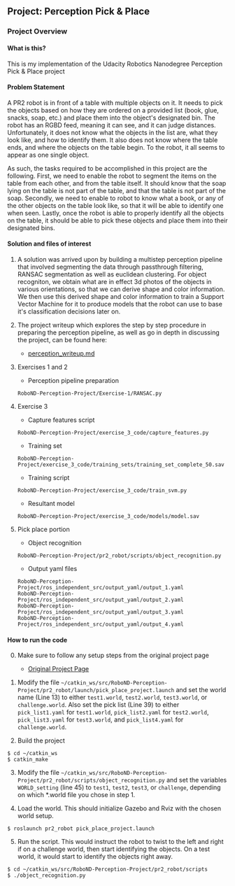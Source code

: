 ## Project: Perception Pick & Place

### Project Overview

#### What is this?
This is my implementation of the Udacity Robotics Nanodegree Perception Pick & Place project

#### Problem Statement
A PR2 robot is in front of a table with multiple objects on it.  It needs to pick the objects based on how they are ordered on a provided list (book, glue, snacks, soap, etc.) and place them into the object's designated bin. The robot has an RGBD feed, meaning it can see, and it can judge distances. Unfortunately, it does not know what the objects in the list are, what they look like, and how to identify them.  It also does not know where the table ends, and where the objects on the table begin. To the robot, it all seems to appear as one single object.

As such, the tasks required to be accomplished in this project are the following.  First, we need to enable the robot to segment the items on the table from each other, and from the table itself.  It should know that the soap lying on the table is not part of the table, and that the table is not part of the soap.  Secondly, we need to enable to robot to know what a book, or any of the other objects on the table look like, so that it will be able to identify one when seen.  Lastly, once the robot is able to properly identify all the objects on the table, it should be able to pick these objects and place them into their designated bins.


#### Solution and files of interest
1.  A solution was arrived upon by building a multistep perception pipeline that involved segmenting the data through passthrough filtering, RANSAC segmentation as well as euclidean clustering. For object recogniton, we obtain what are in effect 3d photos of the objects in various orientations, so that we can derive shape and color information.  We then use this derived shape and color information to train a Support Vector Machine for it to produce models that the robot can use to base it's classification decisions later on. 

2.  The project writeup which explores the step by step procedure in preparing the perception pipeline, as well as go in depth in discussing the project, can be found here:
    - [perception_writeup.md](./writeup/perception_writeup.md)

3.  Exercises 1 and 2
    - Perception pipeline preparation
    ```
    RoboND-Perception-Project/Exercise-1/RANSAC.py
    ```

4. Exercise 3
    - Capture features script
    ```
    RoboND-Perception-Project/exercise_3_code/capture_features.py
    ```
    - Training set
    ```
    RoboND-Perception-Project/exercise_3_code/training_sets/training_set_complete_50.sav
    ```
    - Training script
    ```
    RoboND-Perception-Project/exercise_3_code/train_svm.py
    ```
    - Resultant model
    ```
    RoboND-Perception-Project/exercise_3_code/models/model.sav
    ```

5. Pick place portion
    - Object recognition
    ```
    RoboND-Perception-Project/pr2_robot/scripts/object_recognition.py
    ```
    
    - Output yaml files
    
    ```
    RoboND-Perception-Project/ros_independent_src/output_yaml/output_1.yaml
    RoboND-Perception-Project/ros_independent_src/output_yaml/output_2.yaml
    RoboND-Perception-Project/ros_independent_src/output_yaml/output_3.yaml
    RoboND-Perception-Project/ros_independent_src/output_yaml/output_4.yaml
    ```

#### How to run the code
0. Make sure to follow any setup steps from the original project page
    - [Original Project Page](https://github.com/udacity/RoboND-Perception-Project)

1. Modify the file `~/catkin_ws/src/RoboND-Perception-Project/pr2_robot/launch/pick_place_project.launch` and set the world name (Line 13) to either `test1.world`, `test2.world`, `test3.world`, or `challenge.world`. Also set the pick list (Line 39) to either `pick_list1.yaml` for `test1.world`, `pick_list2.yaml` for `test2.world`, `pick_list3.yaml` for `test3.world`, and `pick_list4.yaml` for `challenge.world`.

2. Build the project 
```
$ cd ~/catkin_ws
$ catkin_make
```

3. Modify the file `~/catkin_ws/src/RoboND-Perception-Project/pr2_robot/scripts/object_recognition.py` and set the variables `WORLD_setting` (line 45) to `test1`, `test2`, `test3`, or `challenge`, depending on which *.world file you chose in step 1.

4. Load the world. This should initialize Gazebo and Rviz with the chosen world setup.
```
$ roslaunch pr2_robot pick_place_project.launch
```

5. Run the script. This would instruct the robot to twist to the left and right if on a challenge world, then start identifying the objects. On a test world, it would start to identify the objects right away.
```
$ cd ~/catkin_ws/src/RoboND-Perception-Project/pr2_robot/scripts
$ ./object_recognition.py
```